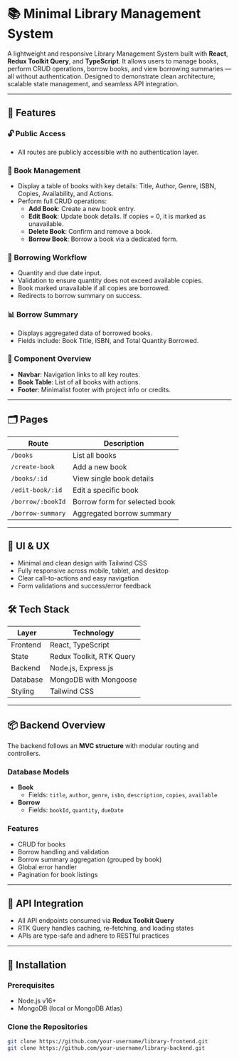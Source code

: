 # 📚 Minimal Library Management System

A lightweight and responsive Library Management System built with **React**, **Redux Toolkit Query**, and **TypeScript**. It allows users to manage books, perform CRUD operations, borrow books, and view borrowing summaries — all without authentication. Designed to demonstrate clean architecture, scalable state management, and seamless API integration.

---

## 🚀 Features

### 🔓 Public Access
- All routes are publicly accessible with no authentication layer.

### 📘 Book Management
- Display a table of books with key details: Title, Author, Genre, ISBN, Copies, Availability, and Actions.
- Perform full CRUD operations:
  - **Add Book**: Create a new book entry.
  - **Edit Book**: Update book details. If copies = 0, it is marked as unavailable.
  - **Delete Book**: Confirm and remove a book.
  - **Borrow Book**: Borrow a book via a dedicated form.

### 🔁 Borrowing Workflow
- Quantity and due date input.
- Validation to ensure quantity does not exceed available copies.
- Book marked unavailable if all copies are borrowed.
- Redirects to borrow summary on success.

### 📊 Borrow Summary
- Displays aggregated data of borrowed books.
- Fields include: Book Title, ISBN, and Total Quantity Borrowed.

### 🧩 Component Overview
- **Navbar**: Navigation links to all key routes.
- **Book Table**: List of all books with actions.
- **Footer**: Minimalist footer with project info or credits.

---

## 🗂️ Pages

| Route                | Description                          |
|----------------------|--------------------------------------|
| `/books`             | List all books                       |
| `/create-book`       | Add a new book                       |
| `/books/:id`         | View single book details             |
| `/edit-book/:id`     | Edit a specific book                 |
| `/borrow/:bookId`    | Borrow form for selected book        |
| `/borrow-summary`    | Aggregated borrow summary            |

---

## 🎨 UI & UX

- Minimal and clean design with Tailwind CSS
- Fully responsive across mobile, tablet, and desktop
- Clear call-to-actions and easy navigation
- Form validations and success/error feedback



## 🛠 Tech Stack

| Layer         | Technology                        |
|---------------|------------------------------------|
| Frontend      | React, TypeScript                 |
| State         | Redux Toolkit, RTK Query          |
| Backend       | Node.js, Express.js               |
| Database      | MongoDB with Mongoose             |
| Styling       | Tailwind CSS                      |

---

## 📦 Backend Overview

The backend follows an **MVC structure** with modular routing and controllers.

### Database Models

- **Book**
  - Fields: `title`, `author`, `genre`, `isbn`, `description`, `copies`, `available`
- **Borrow**
  - Fields: `bookId`, `quantity`, `dueDate`

### Features

- CRUD for books
- Borrow handling and validation
- Borrow summary aggregation (grouped by book)
- Global error handler
- Pagination for book listings

---

## 🔌 API Integration

- All API endpoints consumed via **Redux Toolkit Query**
- RTK Query handles caching, re-fetching, and loading states
- APIs are type-safe and adhere to RESTful practices

---

## 🧪 Installation

### Prerequisites

- Node.js v16+
- MongoDB (local or MongoDB Atlas)

### Clone the Repositories

```bash
git clone https://github.com/your-username/library-frontend.git
git clone https://github.com/your-username/library-backend.git
